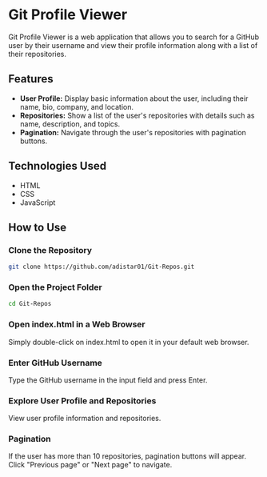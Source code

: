 # Git Profile Viewer

Git Profile Viewer is a web application that allows you to search for a GitHub user by their username and view their profile information along with a list of their repositories.

## Features

- **User Profile:** Display basic information about the user, including their name, bio, company, and location.
- **Repositories:** Show a list of the user's repositories with details such as name, description, and topics.
- **Pagination:** Navigate through the user's repositories with pagination buttons.

## Technologies Used

- HTML
- CSS
- JavaScript

## How to Use

### Clone the Repository

```bash
git clone https://github.com/adistar01/Git-Repos.git
```

### Open the Project Folder

```bash
cd Git-Repos
```

### Open index.html in a Web Browser

Simply double-click on index.html to open it in your default web browser.

### Enter GitHub Username

Type the GitHub username in the input field and press Enter.

### Explore User Profile and Repositories

View user profile information and repositories.

### Pagination

If the user has more than 10 repositories, pagination buttons will appear. Click "Previous page" or "Next page" to navigate.
